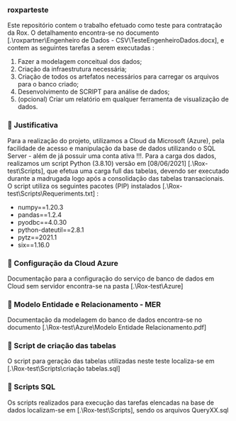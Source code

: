 ### roxparteste

Este repositório contem o trabalho efetuado como teste para contratação da Rox. 
O detalhamento encontra-se no documento [.\roxpartner\Engenheiro de Dados - CSV\TesteEngenheiroDados.docx], e contem as
seguintes tarefas a serem executadas :

1.	Fazer a modelagem conceitual dos dados;
2.	Criação da infraestrutura necessária;
3.	Criação de todos os artefatos necessários para carregar os arquivos para o banco criado;
4.	Desenvolvimento de SCRIPT para análise de dados;
5.	(opcional) Criar um relatório em qualquer ferramenta de visualização de dados.

### 🎲 Justificativa

Para a realização do projeto, utilizamos a Cloud da Microsoft (Azure), pela facilidade de acesso e manipulação da base de dados utilizando o SQL Server - além de já possuir uma conta ativa !!!.
Para a carga dos dados, realizamos um script Python (3.8.10) versão em [08/06/2021] [.\Rox-test\Scripts], que efetua uma carga full das tabelas, devendo ser executado durante a madrugada logo após a consolidação das tabelas transacionais. O script utiliza os seguintes pacotes (PIP) instalados [.\Rox-test\Scripts\Requeriments.txt] :

- numpy==1.20.3
- pandas==1.2.4
- pyodbc==4.0.30
- python-dateutil==2.8.1
- pytz==2021.1
- six==1.16.0

### 🎲 Configuração da Cloud Azure

Documentação para a configuração do serviço de banco de dados em Cloud sem servidor encontra-se na pasta [.\Rox-test\Azure]

### 🎲 Modelo Entidade e Relacionamento - MER

Documentação da modelagem do banco de dados encontra-se no documento [.\Rox-test\Azure\Modelo Entidade Relacionamento.pdf]

### 🎲 Script de criação das tabelas

O script para geração das tabelas utilizadas neste teste localiza-se em  [.\Rox-test\Scripts\criação tabelas.sql]

### 🎲 Scripts SQL

Os scripts realizados para execução das tarefas elencadas na base de dados localizam-se em  [.\Rox-test\Scripts\], sendo os arquivos QueryXX.sql